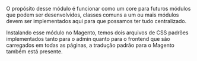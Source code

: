 O propósito desse módulo é funcionar como um core para futuros módulos que podem ser desenvolvidos, classes comuns a um ou mais módulos devem ser implementados aqui para que possamos ter tudo centralizado.

Instalando esse módulo no Magento, temos dois arquivos de CSS padrões implementados tanto para o admin quanto para o frontend que são carregados em todas as páginas, a tradução padrão para o Magento também está presente.
